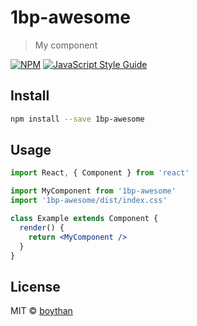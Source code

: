 # 1bp-awesome

> My component

[![NPM](https://img.shields.io/npm/v/1bp-awesome.svg)](https://www.npmjs.com/package/1bp-awesome) [![JavaScript Style Guide](https://img.shields.io/badge/code_style-standard-brightgreen.svg)](https://standardjs.com)

## Install

```bash
npm install --save 1bp-awesome
```

## Usage

```jsx
import React, { Component } from 'react'

import MyComponent from '1bp-awesome'
import '1bp-awesome/dist/index.css'

class Example extends Component {
  render() {
    return <MyComponent />
  }
}
```

## License

MIT © [boythan](https://github.com/boythan)
